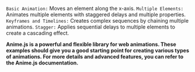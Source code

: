 `Basic Animation:` Moves an element along the x-axis.
`Multiple Elements:` Animates multiple elements with staggered delays and multiple properties.
`Keyframes and Timelines:` Creates complex sequences by chaining multiple animations.
`Stagger:` Applies sequential delays to multiple elements to create a cascading effect.

**Anime.js is a powerful and flexible library for web animations. These examples should give you a good starting point for creating various types of animations. For more details and advanced features, you can refer to the Anime.js documentation.**
